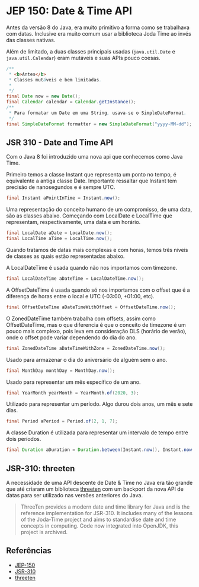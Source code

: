 # JEP 150: Date & Time API

Antes da versão 8 do Java, era muito primitivo a forma como se trabalhava com datas. 
Inclusive era muito comum usar a biblioteca Joda Time ao invés das classes nativas. 

Além de limitado, a duas classes principais usadas (`java.util.Date` e `java.util.Calendar`) eram mutáveis e suas APIs pouco coesas.

```java
/**
 * <b>Antes</b>
 * Classes mutáveis e bem limitadas.
 *
 */
final Date now = new Date();
final Calendar calendar = Calendar.getInstance();
/**
 * Para formatar um Date em uma String, usava-se o SimpleDateFormat.
 */
final SimpleDateFormat formatter = new SimpleDateFormat("yyyy-MM-dd");
```

## JSR 310 - Date and Time API
Com o Java 8 foi introduzido uma nova api que conhecemos como Java Time.

Primeiro temos a classe Instant que representa um ponto no tempo, é
equivalente a antiga classe Date. Importante ressaltar que Instant
tem precisão de nanosegundos e é sempre UTC.

```java
final Instant aPointInTime = Instant.now();
```

Uma representação do conceito humano de um compromisso, de uma data,
são as classes abaixo. Começando com LocalDate e LocalTime que representam,
respectivamente, uma data e um horário.

```java
final LocalDate aDate = LocalDate.now();
final LocalTime aTime = LocalTime.now();
```

Quando tratamos de datas mais complexas e com horas, temos três níveis
de classes as quais estão representadas abaixo.
 
A LocalDateTime é usada quando não nos importamos com timezone.

```java
final LocalDateTime aDateTime = LocalDateTime.now();
```

A OffsetDateTime é usada quando só nos importamos com o offset que é a
diferença de horas entre o local e UTC (-03:00, +01:00, etc).

```java
final OffsetDateTime aDateTimeWithOffset = OffsetDateTime.now();
```

O ZonedDateTime também trabalha com offsets, assim como OffsetDateTime,
mas o que diferencia é que o conceito de timezone é um pouco mais complexo,
pois leva em consideração DLS (horário de verão), onde o offset pode variar
dependendo do dia do ano.

```java
final ZonedDateTime aDateTimeWithZone = ZonedDateTime.now();
```

Usado para armazenar o dia do aniversário de alguém sem o ano.

```java
final MonthDay monthDay = MonthDay.now();
```

Usado para representar um mês específico de um ano.

```java
final YearMonth yearMonth = YearMonth.of(2020, 3);
```

Utilizado para representar um período.
Algo durou dois anos, um mês e sete dias.

```java
final Period aPeriod = Period.of(2, 1, 7);
```

A classe Duration é utilizada para representar um intervalo de tempo entre dois períodos.

```java
final Duration aDuration = Duration.between(Instant.now(), Instant.now());
```

## JSR-310: threeten

A necessidade de uma API descente de Date & Time no Java era tão grande que
até criaram um biblioteca [threeten](https://www.threeten.org/threetenbp/) com
um backport da nova API de datas para ser utilizado nas versões anteriores do Java.

> ThreeTen provides a modern date and time library for Java and is the reference implementation for JSR-310. It includes many of the lessons of the Joda-Time project and aims to standardise date and time concepts in computing. Code now integrated into OpenJDK, this project is archived.

## Referências

* [JEP-150](https://openjdk.java.net/jeps/150)
* [JSR-310](https://www.infoq.com/br/news/2010/03/jsr-310/)
* [threeten](https://www.threeten.org/threetenbp/)

